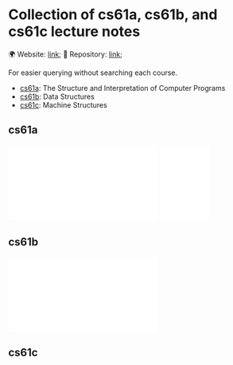 <meta name="viewport" content="width=device-width, initial-scale=1">

# Collection of cs61a, cs61b, and cs61c lecture notes

🌍 Website: [link](https://cdrhim.github.io/ucberkeley-cs61abc/); 
💾 Repository: [link](https://www.github.com/cdrhim/ucberkeley-cs61abc/);

For easier querying without searching each course.
- [cs61a](##cs61a): The Structure and Interpretation of Computer Programs
- [cs61b](##cs61b): Data Structures
- [cs61c](##cs61c): Machine Structures

## cs61a
![cs61a](./cs61a/summer2020/00-All_Lectures_Combined_(1~26).pdf)
<embed src="./cs61a/summer2020/00-All_Lectures_Combined_(1~26).pdf" width="100dw"/>

## cs61b
![cs61b](./cs61b/spring2022/lect0-combined-all.pdf)

## cs61c
